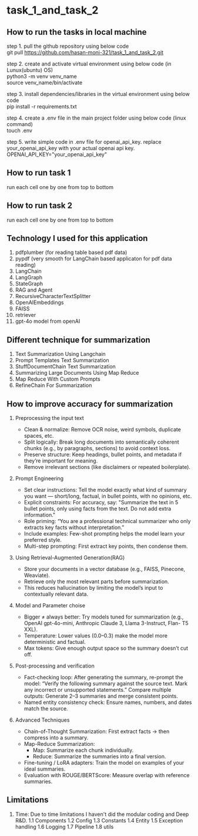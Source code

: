 # task_1_and_task_2

## How to run the tasks in local machine
step 1. pull the github repository using below code  
git pull https://github.com/hasan-moni-321/task_1_and_task_2.git  

step 2. create and activate virtual environment using below code (in Lunux(ubuntu) OS)  
python3 -m venv venv_name    
source venv_name/bin/activate    

step 3. install dependencies/libraries in the virtual environment using below code    
pip install -r requirements.txt    

step 4. create a .env file in the main project folder using below code (linux command)    
touch .env    

step 5. write simple code in .env file for openai_api_key. replace your_openai_api_key with your actual openai api key.    
OPENAI_API_KEY="your_openai_api_key"    

## How to run task 1    
run each cell one by one from top to bottom  

## How to run task 2    
run each cell one by one from top to bottom  

## Technology I used for this application
1. pdfplumber (for reading table based pdf data)
2. pypdf (very smooth for LangChain based applicaton for pdf data reading)
3. LangChain
4. LangGraph
5. StateGraph
6. RAG and Agent
7. RecursiveCharacterTextSplitter
8. OpenAIEmbeddings
9. FAISS
10. retriever
11. gpt-4o model from openAI

## Different technique for summarization  
1. Text Summarization Using Langchain
2. Prompt Templates Text Summarization
3. StuffDocumentChain Text Summarization
4. Summarizing Large Documents Using Map Reduce
5. Map Reduce With Custom Prompts
6. RefineChain For Summarization

## How to improve accuracy for summarization  
1. Preprocessing the input text
   * Clean & normalize: Remove OCR noise, weird symbols, duplicate spaces, etc.
   * Split logically: Break long documents into semantically coherent chunks (e.g., by paragraphs, sections) to avoid context loss.
   * Preserve structure: Keep headings, bullet points, and metadata if they’re important for meaning.
   * Remove irrelevant sections (like disclaimers or repeated boilerplate).
   
2. Prompt Engineering
   * Set clear instructions: Tell the model exactly what kind of summary you want — short/long, factual, in bullet points, with no         opinions, etc.
   * Explicit constraints: For accuracy, say:
     "Summarize the text in 5 bullet points, only using facts from the text.
     Do not add extra information."
   * Role priming:
     “You are a professional technical summarizer who only extracts key facts without interpretation.”
   * Include examples: Few-shot prompting helps the model learn your preferred style.
   * Multi-step prompting: First extract key points, then condense them.

3. Using Retrieval-Augmented Generation(RAG)
   * Store your documents in a vector database (e.g., FAISS, Pinecone, Weaviate).
   * Retrieve only the most relevant parts before summarization.
   * This reduces hallucination by limiting the model’s input to contextually relevant data.
   
4. Model and Parameter choise
   * Bigger ≠ always better: Try models tuned for summarization (e.g., OpenAI gpt-4o-mini, Anthropic Claude 3, Llama 3-Instruct,           Flan-     T5 XXL).
   * Temperature: Lower values (0.0–0.3) make the model more deterministic and factual.
   * Max tokens: Give enough output space so the summary doesn’t cut off.
   
5. Post-processing and verification
   * Fact-checking loop: After generating the summary, re-prompt the model:
       “Verify the following summary against the source text. Mark any incorrect or unsupported statements.”
       Compare multiple outputs: Generate 2–3 summaries and merge consistent points.
   * Named entity consistency check: Ensure names, numbers, and dates match the source.
6. Advanced Techniques
   * Chain-of-Thought Summarization: First extract facts → then compress into a summary.
   * Map-Reduce Summarization:
       * Map: Summarize each chunk individually.
       * Reduce: Summarize the summaries into a final version.
   * Fine-tuning / LoRA adapters: Train the model on examples of your ideal summaries.
   * Evaluation with ROUGE/BERTScore: Measure overlap with reference summaries.


## Limitations
1. Time: Due to time limitations I haven't did the modular coding and Deep R&D.
     1.1 Components
     1.2 Config
     1.3 Constants
     1.4 Entity
     1.5 Exception handling
     1.6 Logging
     1.7 Pipeline
     1.8 utils
   
